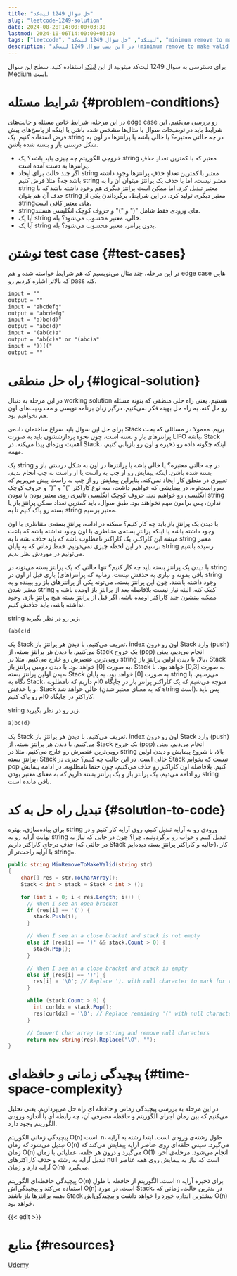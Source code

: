 ```yaml
---
title: "حل سوال 1249 لیت‌کد"
slug: "leetcode-1249-solution"
date: 2024-08-28T14:00:00+03:30
lastmod: 2024-10-06T14:00:00+03:30
tags: ["leetcode", "لیتکد", "حل سوال 1249 لیت‌کد", "minimum remove to make valid parentheses"]
description: "در این پست سوال 1249 لیت‌کد (minimum remove to make valid parentheses) رو حل می‌کنیم"
---
```

برای دسترسی به سوال 1249 لیت‌کد میتونید از این [لینک](https://leetcode.com/problems/minimum-remove-to-make-valid-parentheses/) استفاده کنید. سطح این سوال Medium است.

# شرایط مسئله {#problem-conditions}

در این مرحله، شرایط خاص مسئله و حالت‌های edge case رو بررسی می‌کنیم. این شرایط باید در توضیحات سوال یا مثال‌ها مشخص شده باشن یا اینکه از پاسخ‌های پیش فرض استفاده کنیم. یک string در چه حالتی معتبره؟ یا خالی باشه یا پرانتزها در اون به شکل درستی باز و بسته شده باشن.

*   خروجی الگوریتم چه چیزی باید باشد؟ یک string معتبر که با کمترین تعدادِ حذفِ پرانتزها به دست آمده است.
*   اگر چند حالت برای ایجاد string معتبر با کمترین تعدادِ حذفِ پرانتزها وجود داشته باشد چه؟ مثلا فرض کنیم string معتبر نیست، اما با حذف یک پرانتز میتوان آن را به string معتبر تبدیل کرد. اما ممکن است پرانتز دیگری هم وجود داشته باشد که با حذف آن هم بتوان string معتبر دیگری تولید کرد. در این شرایط، برگرداندن یکی از stringهای معتبر کافی است.
*   string‌های ورودی فقط شامل "(" و ")" و حروف کوچک انگلیسی هستند.
*   آیا یک string خالی، معتبر محسوب می‌شود؟ بله.
*   آیا یک string بدون پرانتز، معتبر محسوب می‌شود؟ بله.

# نوشتن test case {#test-cases}

در این مرحله، چند مثال می‌نویسیم که هم شرایط خواسته شده و هم edge case هایی که بالاتر اشاره کردیم رو pass کنه.

```txt
input = "" 
output = "" 
input = "abcdefg" 
output = "abcdefg" 
input = "a)bc(d)" 
output = "abc(d)" 
input = "(ab(c)a" 
output = "ab(c)a" or "(abc)a" 
input = "))((" 
output = "" 
```

# راه حل منطقی {#logical-solution}

در این مرحله به دنبال working solution هستیم، یعنی راه حلی منطقی که بتونه مسئله رو حل کنه. به راه حل بهینه فکر نمی‌کنیم. درگیر زبان برنامه نویسی و محدودیت‌های اون هم نخواهیم بود.

برای حل این سوال باید سراغ ساختمان داده‌ی Stack بریم. معمولا در مسائلی که بحث پرانتزهای باز و بسته است، چون نحوه پردازششون باید به صورت LIFO باشه، Stack اهمیت ویژه‌ای پیدا می‌کنه. در Stack، اینکه چگونه داده رو ذخیره و اون رو بازیابی کنیم، مهمه.

یک string در چه حالتی معتبره؟ یا خالی باشه یا پرانتزها در اون به شکل درستی باز و بسته شده باشن. اینکه پیمایش رو از چپ به راست یا از راست به چپ انجام بدیم، تغییری در منطق کار ایجاد نمی‌کنه. بنابراین پیمایش رو از چپ به راست پیش می‌بریم که سر‌راست‌تره. در پیمایشی که خواهیم داشت، سه نوع کاراکتر ")" و "(" و حروف کوچک انگلیسی رو خواهیم دید. حروف کوچک انگلیسی تاثیری روی معتبر بودن یا نبودن string ندارن، پس برامون مهم نخواهند بود. طبق سوال، باید کمترین تعداد ممکنِ پرانتزِ باز یا بسته رو پاک کنیم تا به string معتبر برسیم.

با دیدن یک پرانتزِ باز باید چه کار کنیم؟ ممکنه در ادامه، پرانتزِ بسته‌ی متناظری با اون وجود داشته باشه یا اینکه پرانتزِ بسته‌ی متناظری با اون وجود نداشته باشه که باعث میشه این کاراکتر، یک کاراکتر نامطلوب باشه که باید حذف بشه تا به string معتبر برسیم. در این لحظه چیزی نمی‌دونیم. فقط زمانی که به پایان string رسیده باشیم می‌تونیم در موردش نظر بدیم.

با دیدن یک پرانتزِ بسته باید چه کار کنیم؟ تنها حالتی که یک پرانتزِ بسته می‌تونه در string باقی بمونه و نیازی به حذفش نیست، زمانیه که پرانتز(های) بازی قبل از اون در string وجود داشته باشند، چون این پرانتزِ بسته، می‌تونه یکی از پرانتزهای باز رو بببنده و به معتبر شدن string کمک کنه. البته نیاز نیست بلافاصله بعد از پرانتزِ باز اومده باشه و ممکنه بینشون چند کاراکتر اومده باشه. اگر قبل از پرانتزِ بسته هیچ پرانتزِ بازی وجود نداشته باشه، باید حذفش کنیم.

string زیر رو در نظر بگیرید.

```txt
(ab(c)d
```

یک Stack تعریف می‌کنیم. با دیدن هر پرانتزِ باز، index اون رو درون Stack وارد (push) می‌کنیم. با دیدن هر پرانتزِ بسته، از Stack یک خروج (pop) انجام می‌دیم، یعنی رویی‌ترین عنصرش رو خارج می‌کنیم. مثلا در string بالا، با دیدن اولین پرانتزِ باز، Stack به صورت \[0\] خواهد بود. با دیدن دومین پرانتزِ باز، Stack به صورت \[0,3\] خواهد بود. با دیدن اولین پرانتزِ بسته، Stack به صورت \[0\] خواهد بود. به پایان string می‌رسیم. با نگاه به Stack، متوجه می‌شیم که یک کاراکتر پرانتزِ باز در جایگاه 0ام داریم که نامطلوبه و با حذفش، Stack خالی خواهد شد (که به معنای معتبر شدنِ string است). پس باید کاراکترِ در جایگاه 0ام رو پاک کنیم.

string زیر رو در نظر بگیرید.

```txt
a)bc(d)
```

یک Stack تعریف می‌کنیم. با دیدن هر پرانتزِ باز، index اون رو درون Stack وارد (push) می‌کنیم. با دیدن هر پرانتزِ بسته، از Stack یک خروج (pop) انجام می‌دیم، یعنی رویی‌ترین عنصرش رو خارج می‌کنیم. مثلا در string بالا، با شروع پیمایش و دیدن اولین پرانتزِ بسته، Stack خالی است. در این حالت چه کنیم؟ چیزی در Stack نیست که بخوایم pop کنیم. بلافاصله اون کاراکتر رو حذف می‌کنیم، چون حتما نامطلوبه. در ادامه پیمایش رو ادامه می‌دیم، یک پرانتزِ باز و یک پرانتزِ بسته داریم که به معنای معتبر بودن string باقی مانده است.

# تبدیل راه حل به کد {#solution-to-code}

برای پیاده‌سازی، بهتره string ورودی رو به آرایه تبدیل کنیم، روی آرایه کار کنیم و در نهایت آرایه رو به string تبدیل کنیم و جواب رو برگردونیم. چرا؟ چون در جایی که نیاز به حذفِ درجایِ کاراکتر داریم (در حالتی که Stack خالیه و کاراکتر پرانتزِ بسته دیده‌ایم)، کار با آرایه راحت‌تر از stringه.

```csharp
public string MinRemoveToMakeValid(string str) 
{
    char[] res = str.ToCharArray();
    Stack < int > stack = Stack < int > ();

    for (int i = 0; i < res.Length; i++) {
      // When I see an open bracket 
      if (res[i] == '(') {
        stack.Push(i);
      }

      // When I see an a close bracket and stack is not empty
      else if (res[i] == ')' && stack.Count > 0) {
        stack.Pop();
      }

      // When I see an a close bracket and stack is empty 
      else if (res[i] == ')') {
        res[i] = '\0'; // Replace '). with null character to mark for removal
      }

      while (stack.Count > 0) {
        int curldx = stack.Pop();
        res[curldx] = '\0'; // Replace remaining '(' with null character 
      }

      // Convert char array to string and remove null characters
      return new string(res).Replace("\O", ""); 
}
```

# پیچیدگی زمانی و حافظه‌ای {#time-space-complexity}

در این مرحله به بررسی پیچیدگی زمانی و حافظه ای راه حل می‌پردازیم. یعنی تحلیل می‌کنیم که بین زمان اجرای الگوریتم و حافظه مصرفی آن، چه رابطه ای با اندازه ورودی الگوریتم وجود دارد.

پیچیدگی زمانی الگوریتم O(n) است. n، طول رشته‌ی ورودی است. ابتدا رشته به آرایه تبدیل می‌شود که زمان O(n) می‌گیرد. سپس حلقه‌ای روی عناصر آرایه پیمایش می‌کند که زمان O(n) می‌گیرد و درون هر حلقه، عملیاتی با زمان O(1) انجام می‌شود. مرحله‌ی آخر، تبدیل آرایه به رشته و حذف کاراکترهای null است که نیاز به پیمایش روی همه عناصر آرایه دارد و زمان O(n)  می‌گیرد.

پیچیدگی حافظه‌ای الگوریتم O(n) است. الگوریتم از حافظه با طول n برای ذخیره آرایه استفاده می‌کند و پیچیدگی‌اش O(n) است. در مورد Stack، در بدترین حالت، زمانی که همه پرانتزها باز باشند، Stack بیشترین اندازه خورد را خواهد داشت و پیچیدگی‌اش O(n) خواهد بود.

{{< edit >}}

# منابع {#resources}
[Udemy](https://www.udemy.com/course/master-the-coding-interview-big-tech-faang-interviews/)